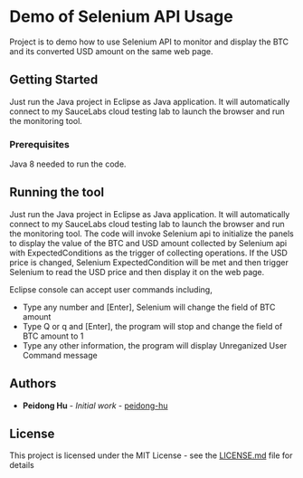 # Demo of Selenium API Usage

Project is to demo how to use Selenium API to monitor and display the BTC and its converted USD amount on the same web page.

## Getting Started

Just run the Java project in Eclipse as Java application. It will automatically connect to my SauceLabs cloud testing lab to launch the browser and run the monitoring tool.

### Prerequisites

Java 8 needed to run the code.

## Running the tool

Just run the Java project in Eclipse as Java application. It will automatically connect to my SauceLabs cloud testing lab to launch the browser and run the monitoring tool. The code will invoke Selenium api to initialize the panels to display the value of the BTC and USD amount collected by Selenium api with ExpectedConditions as the trigger of collecting operations.
If the USD price is changed, Selenium ExpectedCondition will be met and then trigger Selenium to read the USD price and then display it on the web page.

Eclipse console can accept user commands including,
* Type any number and [Enter], Selenium will change the field of BTC amount
* Type Q or q and [Enter], the program will stop and change the field of BTC amount to 1
* Type any other information, the program will display Unreganized User Command message 

## Authors

* **Peidong Hu** - *Initial work* - [peidong-hu](https://github.com/peidong-hu)


## License

This project is licensed under the MIT License - see the [LICENSE.md](LICENSE.md) file for details

